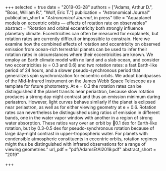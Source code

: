 +++
selected = true
date = "2019-03-28"
authors = ["Adams, Arthur D.", "Boos, William R.", "Wolf, Eric T."]
publication = "Astronomical Journal"
publication_short = "*Astronomical Journal*, in press"
title = "Aquaplanet models on eccentric orbits — effects of rotation rate on observables"
abstract = "Rotation and orbital eccentricity both strongly influence planetary climate. Eccentricities can often be measured for exoplanets, but rotation rates are currently difficult or impossible to constrain. Here we examine how the combined effects of rotation and eccentricity on observed emission from ocean-rich terrestrial planets can be used to infer their rotation rates in circumstances where their eccentricities are known. We employ an Earth climate model with no land and a slab ocean, and consider two eccentricities (e = 0.3 and 0.6) and two rotation rates: a fast Earth-like period of 24 hours, and a slower pseudo-synchronous period that generalizes spin synchronization for eccentric orbits. We adopt bandpasses of the Mid-Infrared Instrument on the James Webb Space Telescope as a template for future photometry. At e = 0.3 the rotation rates can be distinguished if the planet transits near periastron, because slow rotation produces a strong day-night contrast and thus an emission minimum during periastron. However, light curves behave similarly if the planet is eclipsed near periastron, as well as for either viewing geometry at e = 0.6. Rotation rates can nevertheless be distinguished using ratios of emission in different bands, one in the water vapor window with another in a region of strong water absorption. These ratios vary over an orbit by 􏰂0.1 dex for Earth-like rotation, but by 0.3–0.5 dex for pseudo-synchronous rotation because of large day-night contrast in upper-tropospheric water. For planets with condensible atmospheric constituents in eccentric orbits, rotation regimes might thus be distinguished with infrared observations for a range of viewing geometries."
url_pdf = "pdf/AdamsEtAl2019.pdf"
abstract_short =  "2019"

+++


